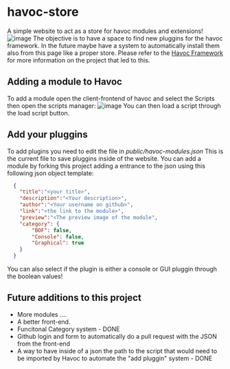 havoc-store
============
A simple website to act as a store for havoc modules and extensions!
![image](https://github.com/p4p1/havoc-store/assets/19672114/2229802e-ac69-40cf-b7b5-726ef9dcdce9)
The objective is to have a space to find new pluggins for the havoc framework. In the future maybe have a system
to automatically install them also from this page like a proper store. Please refer to the [Havoc Framework](https://havocframework.com/)
for more information on the project that led to this.

## Adding a module to Havoc
To add a module open the client-frontend of havoc and select the Scripts then open the scripts manager:
![image](https://github.com/p4p1/havoc-store/assets/19672114/1df4bcaf-e438-4571-a4ed-ee3cf81e3369)
You can then load a script through the load script button.

## Add your pluggins
To add plugins you need to edit the file in _public/havoc-modules.json_ This is the current file to save
pluggins inside of the website. You can add a module by forking this project adding a entrance to the json using
this following json object template:
```json
  {
    "title":"<your title>",
    "description":"<Your description>",
    "author":"<Your username on github>",
    "link":"<the link to the module>",
    "preview":"<The preview image of the module",
    "category": {
        "BOF": false,
        "Console": false,
        "Graphical": true
    }
  }
```
You can also select if the plugin is either a console or GUI pluggin through the boolean values!

## Future additions to this project
 - More modules ....
 - A better front-end.
 - Funcitonal Category system - DONE
 - Github login and form to automatically do a pull request with the JSON from the front-end
 - A way to have inside of a json the path to the script that would need to be imported by Havoc to automate the "add pluggin" system - DONE
